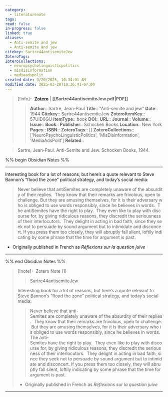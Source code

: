 ```yaml
---
category:
  - literaturenote
tags: 
read: false
in-progress: false
linked: true
aliases:
  - Anti-semite and jew
  - Anti-semite and jew
citekey: Sartre44antisemiteJew
ZoteroTags: 
ZoteroCollections:
  - neuropsycholinguisticpolitics
  - misdisinformation
  - mediaadspolit
created date: 3/20/2025, 10:34:01 AM
modified date: 2025-03-20T10:36:41-07:00
---
```


> [!info]- &nbsp;[**Zotero**](zotero://select/library/items/57UID6GU)  | **[[Sartre44antisemiteJew.pdf|PDF]]**
>> **Author**:: Sartre, Jean-Paul
> **Title**:: "Anti-semite and jew"
> **Date**:: 1944
> **Citekey**:: Sartre44antisemiteJew
> **ZoteroItemKey**:: 57UID6GU
> **itemType**:: book
> **DOI**:: 
> **URL**:: 
> **Journal**:: 
> **Volume**:: 
> **Issue**:: 
> **Book**:: 
> **Publisher**:: Schocken Books
> **Location**:: New York
> **Pages**:: 
> **ISBN**:: 
> **ZoteroTags**:: []
> **ZoteroCollections**:: ['NeuroPsychoLinguisticPolitics', 'MisDisinformation', 'MediaAdsPolit']
> **Related**::

>  Sartre, Jean-Paul. Anti-Semite and Jew. Schocken Books, 1944.

%% begin Obsidian Notes %%
___
Interesting book for a lot of reasons, but here’s a quote relevant to Steve Bannon’s “flood the zone” political strategy, and today’s social media:

>Never believe that antiSemites are completely unaware of the absurdity of their replies.  They know that their remarks are frivolous, open to challenge. But they are amusing themselves, for it is their adversary who is obliged to use words responsibly, since he believes in words.  The antiSemites have the right to play.  They even like to play with discourse for, by giving ridiculous reasons, they discredit the seriousness of their interlocutors.  They delight in acting in bad faith, since they seek not to persuade by sound argument but to intimidate and disconcert. If you press them too closely, they will abruptly fall silent, loftily indicating by some phrase that the time for argument is past.

- Originally published in French as _Réflexions sur la question juive_
___
%% end Obsidian Notes %%
> [!note]- &nbsp;Zotero Note (1)
>>Sartre44antisemiteJew
> 
> Interesting book for a lot of reasons, but here’s a quote relevant to Steve Bannon’s “flood the zone” political strategy, and today’s social media:
> 
> > Never believe that anti-Semites are completely unaware of the absurdity of their replies.  They know that their remarks are frivolous, open to challenge. But they are amusing themselves, for it is their adversary who is obliged to use words responsibly, since he believes in words.  The anti-Semites have the right to play.  They even like to play with discourse for, by giving ridiculous reasons, they discredit the seriousness of their interlocutors.  They delight in acting in bad faith, since they seek not to persuade by sound argument but to intimidate and disconcert. If you press them too closely, they will abruptly fall silent, loftily indicating by some phrase that the time for argument is past.
> 
> - Originally published in French as *Réflexions sur la question juive*
> 
>
---